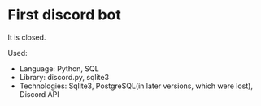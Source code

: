# First discord bot

It is closed.

Used:
- Language: Python, SQL
- Library: discord.py, sqlite3
- Technologies: Sqlite3, PostgreSQL(in later versions, which were lost), Discord API
